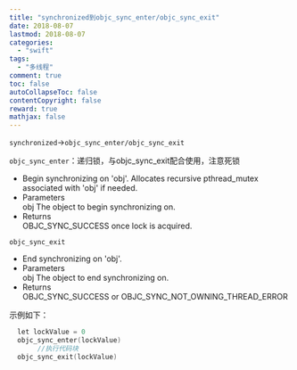 ```yaml
---
title: "synchronized到objc_sync_enter/objc_sync_exit"
date: 2018-08-07
lastmod: 2018-08-07
categories:
  - "swift"
tags:
  - "多线程"
comment: true
toc: false
autoCollapseToc: false
contentCopyright: false
reward: true
mathjax: false
---
```



`synchronized`->`objc_sync_enter/objc_sync_exit`

`objc_sync_enter`：递归锁，与objc_sync_exit配合使用，注意死锁

* Begin synchronizing on 'obj'. Allocates recursive pthread_mutex associated with 'obj' if needed.
* Parameters	
	obj	
	The object to begin synchronizing on.
* Returns	
OBJC_SYNC_SUCCESS once lock is acquired.

`objc_sync_exit`

* End synchronizing on 'obj'.
* Parameters	
	obj	
	The object to end synchronizing on.
* Returns	
OBJC_SYNC_SUCCESS or OBJC_SYNC_NOT_OWNING_THREAD_ERROR

示例如下：

 ```objective-c
   let lockValue = 0
   objc_sync_enter(lockValue)
        //执行代码块
   objc_sync_exit(lockValue)
 ```
 
 
